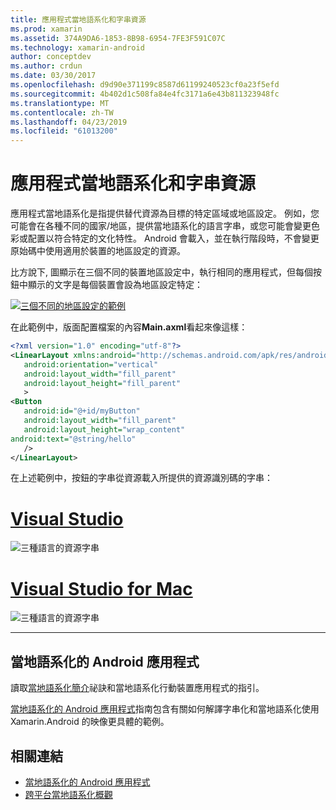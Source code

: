 ```yaml
---
title: 應用程式當地語系化和字串資源
ms.prod: xamarin
ms.assetid: 374A9DA6-1853-8B98-6954-7FE3F591C07C
ms.technology: xamarin-android
author: conceptdev
ms.author: crdun
ms.date: 03/30/2017
ms.openlocfilehash: d9d90e371199c8587d61199240523cf0a23f5efd
ms.sourcegitcommit: 4b402d1c508fa84e4fc3171a6e43b811323948fc
ms.translationtype: MT
ms.contentlocale: zh-TW
ms.lasthandoff: 04/23/2019
ms.locfileid: "61013200"
---
```

# <a name="application-localization-and-string-resources"></a>應用程式當地語系化和字串資源

應用程式當地語系化是指提供替代資源為目標的特定區域或地區設定。 例如，您可能會在各種不同的國家/地區，提供當地語系化的語言字串，或您可能會變更色彩或配置以符合特定的文化特性。 Android 會載入，並在執行階段時，不會變更原始碼中使用適用於裝置的地區設定的資源。

比方說下, 圖顯示在三個不同的裝置地區設定中，執行相同的應用程式，但每個按鈕中顯示的文字是每個裝置會設為地區設定特定：

[![三個不同的地區設定的範例](application-localization-images/01-click-me-sml.png)](application-localization-images/01-click-me.png#lightbox)

在此範例中，版面配置檔案的內容**Main.axml**看起來像這樣：

```xml
<?xml version="1.0" encoding="utf-8"?>
<LinearLayout xmlns:android="http://schemas.android.com/apk/res/android"
   android:orientation="vertical"
   android:layout_width="fill_parent"
   android:layout_height="fill_parent"
   >
<Button  
   android:id="@+id/myButton"
   android:layout_width="fill_parent"
   android:layout_height="wrap_content"
android:text="@string/hello"
   />
</LinearLayout>
```

在上述範例中，按鈕的字串從資源載入所提供的資源識別碼的字串：

# <a name="visual-studiotabwindows"></a>[Visual Studio](#tab/windows)

![三種語言的資源字串](application-localization-images/02-resource-strings-vs.png)
 
# <a name="visual-studio-for-mactabmacos"></a>[Visual Studio for Mac](#tab/macos)

![三種語言的資源字串](application-localization-images/02-resource-strings-xs.png)
 
-----
 
## <a name="localizing-android-apps"></a>當地語系化的 Android 應用程式

讀取[當地語系化簡介](~/cross-platform/app-fundamentals/localization.md)祕訣和當地語系化行動裝置應用程式的指引。

[當地語系化的 Android 應用程式](~/android/app-fundamentals/localization.md)指南包含有關如何解譯字串化和當地語系化使用 Xamarin.Android 的映像更具體的範例。



## <a name="related-links"></a>相關連結

- [當地語系化的 Android 應用程式](~/android/app-fundamentals/localization.md)
- [跨平台當地語系化概觀](~/cross-platform/app-fundamentals/localization.md)
